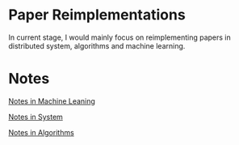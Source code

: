 # Paper Reimplementations

In current stage, I would mainly focus on reimplementing papers in distributed system, algorithms and machine learning.

# Notes

[Notes in Machine Leaning](./ML/README.md)

[Notes in System](./System/README.md)

[Notes in Algorithms](./Algorithms/README.md)